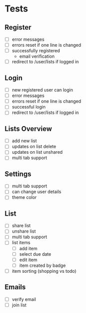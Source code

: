 # Tests

## Register

- [ ] error messages
- [ ] errors reset if one line is changed
- [ ] successfully registered
    - email verification
- [ ] redirect to /user/lists if logged in

## Login

- [ ] new registered user can login
- [ ] error messages
- [ ] errors reset if one line is changed
- [ ] successful login
- [ ] redirect to /user/lists if logged in

## Lists Overview

- [ ] add new list
- [ ] updates on list delete
- [ ] updates on list unshared
- [ ] multi tab support

## Settings

- [ ] multi tab support
- [ ] can change user details
- [ ] theme color

## List

- [ ] share list
- [ ] unshare list
- [ ] multi tab support
- [ ] list items
    - [ ] add item
    - [ ] select due date
    - [ ] edit item
    - [ ] item created by badge
- [ ] item sorting (shopping vs todo)

## Emails
- [ ] verify email
- [ ] join list